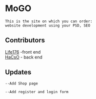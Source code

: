 # MoGO

    This is the site on which you can order:
    website development using your PSD, SEO

## Contributors

<a href="https://github.com/Life176">Life176</a> -front end </br>
<a href="https://github.com/HaCsO">HaCsO</a> - back end

## Updates

    --Add Shop page

    --Add register and login form
